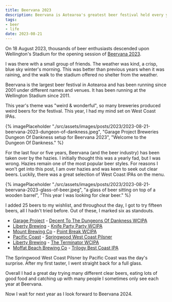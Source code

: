 ```yaml
---
title: Beervana 2023
description: Beervana is Aotearoa's greatest beer festival held every year in August.
tags:
- beer
- life
date: 2023-08-21
---
```


On 18 August 2023, thousands of beer enthusiasts descended upon Wellington's Stadium for the opening session of [Beervana 2023](https://beervana.co.nz/). 

I was there with a small group of friends. The weather was kind, a crisp, blue sky winter's morning. This was better than previous years when it was raining, and the walk to the stadium offered no shelter from the weather. 

Beervana is the largest beer festival in Aotearoa and has been running since 2001 under different names and venues. It has been running at the Wellington Stadium since 2011.

This year's theme was "weird & wonderful", so many breweries produced weird beers for the festival. This year, I had my mind set on West Coast IPAs.

{% imagePlaceholder "./src/assets/images/posts/2023/2023-08-21-beervana-2023-dungeon-of-dankness.jpeg", "Garage Project Breweries Dungeon Of Dankness setup for Beervana 2023", "Welcome to the Dungeon Of Dankness." %}

For the last four or five years, Beervana (and the beer industry) has been taken over by the hazies. I initially thought this was a yearly fad, but I was wrong. Hazies remain one of the most popular beer styles. For reasons I won't get into this post, I am over hazies and was keen to seek out clear beers. Luckily, there was a great selection of West Coast IPAs on the menu. 

{% imagePlaceholder "./src/assets/images/posts/2023/2023-08-21-beervana-2023-glass-of-beer.jpeg", "a glass of beer sitting on top of a wooden barrel", "This year I was looking for clear beer." %}

I added 25 beers to my wishlist, and throughout the day, I got to try fifteen beers, all I hadn't tried before. Out of these, I marked six as standouts. 

- [Garage Project](https://garageproject.co.nz/) - [Decent To The Dungeons Of Dankness WCIPA](https://untappd.com/b/garage-project-descent-to-the-dungeon-of-dankness/5488496)
- [Liberty Brewing](https://www.libertybrewing.co.nz/) - [Knife Party Party WCIPA](https://untappd.com/b/liberty-brewing-knife-party/403603)
- [Mount Brewing Co](https://mountbrewingco.com/) - [Point Break WCIPA](https://untappd.com/b/mount-brewing-co-point-break/5412041)
- [Pacific Coast](https://untappd.com/PacificCoastBrewery) - [Springwood West Coast Pilsner](https://untappd.com/b/pacific-coast-brewery-springwood/5468807)
- [Liberty Brewing](https://www.libertybrewing.co.nz/) - [The Terminator WCIPA](https://untappd.com/b/liberty-brewing-the-terminator/5460898)
- [Moffat Beach Brewing Co](https://www.moffatbeachbrewingco.beer/) - [Trilogy Best Coast IPA](https://untappd.com/b/moffat-beach-brewing-co-trilogy-best-coast-ipa/3932083)

The Springwood West Coast Pilsner by Pacific Coast was the day's surprise. After my first taster, I went straight back for a full glass.

Overall I had a great day trying many different clear beers, eating lots of good food and catching up with many people I sometimes only see each year at Beervana. 

Now I wait for next year as I look forward to Beervana 2024.